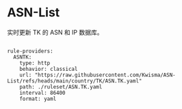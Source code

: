 
# ASN-List

实时更新 TK 的 ASN 和 IP 数据库。

<pre><code class="language-javascript">
rule-providers:
  ASNTK:
    type: http
    behavior: classical
    url: "https://raw.githubusercontent.com/Kwisma/ASN-List/refs/heads/main/country/TK/ASN.TK.yaml"
    path: ./ruleset/ASN.TK.yaml
    interval: 86400
    format: yaml
</code></pre>